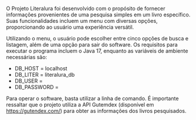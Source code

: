 O Projeto Literalura foi desenvolvido com o propósito de fornecer informações provenientes de uma pesquisa simples em um livro específico. Suas funcionalidades incluem um menu com diversas opções, proporcionando ao usuário uma experiência versátil. 

Utilizando o menu, o usuário pode escolher entre cinco opções de busca e listagem, além de uma opção para sair do software. Os requisitos para executar o programa incluem o Java 17, enquanto as variáveis de ambiente necessárias são:

- DB_HOST = localhost
- DB_LITER = literalura_db
- DB_USER =
- DB_PASSWORD =

Para operar o software, basta utilizar a linha de comando. É importante ressaltar que o projeto utiliza a API Gutemdex (disponível em https://gutendex.com/) para obter as informações dos livros pesquisados.
